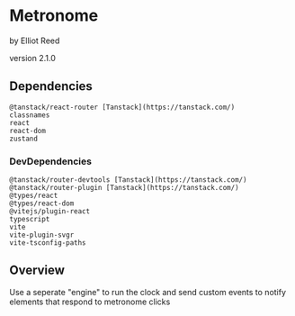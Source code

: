 # Metronome

by Elliot Reed

version 2.1.0

## Dependencies

    @tanstack/react-router [Tanstack](https://tanstack.com/)
    classnames
    react
    react-dom
    zustand

### DevDependencies

    @tanstack/router-devtools [Tanstack](https://tanstack.com/)
    @tanstack/router-plugin [Tanstack](https://tanstack.com/)
    @types/react
    @types/react-dom
    @vitejs/plugin-react
    typescript
    vite
    vite-plugin-svgr
    vite-tsconfig-paths

## Overview

Use a seperate "engine" to run the clock and send custom events to notify elements that respond to metronome clicks
